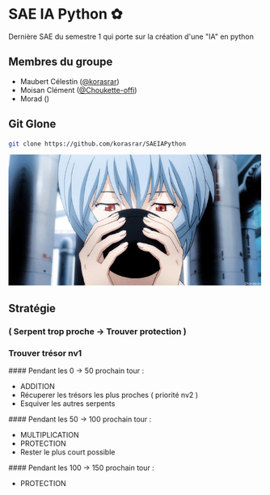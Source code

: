 # SAE IA Python 	✿

Dernière SAE du semestre 1 qui porte sur la création d'une "IA" en python


## Membres du groupe 

- Maubert Célestin ([@korasrar](https://github.com/korasrar))
- Moisan Clément ([@Choukette-offi](https://github.com/Choukette-offi))
- Morad ()

## Git Glone 

```bash
git clone https://github.com/korasrar/SAEIAPython
```


![ReiAyanami](https://github.com/korasrar/Work/blob/main/img/reigif2.gif)

## Stratégie
### ( Serpent trop proche -> Trouver protection )
### Trouver trésor nv1
#### Pendant les 0 -> 50 prochain tour :

- ADDITION
- Récuperer les trésors les plus proches ( priorité nv2 ) 
- Esquiver les autres serpents
  
#### Pendant les 50 -> 100 prochain tour :
- MULTIPLICATION
- PROTECTION
- Rester le plus court possible
  
#### Pendant les 100 -> 150 prochain tour :
- PROTECTION


